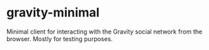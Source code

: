 # gravity-minimal
Minimal client for interacting with the Gravity social network from the browser. Mostly for testing purposes.
